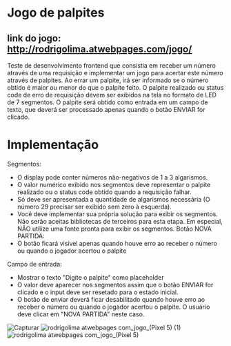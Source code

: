 # Jogo de palpites

## link do jogo: http://rodrigolima.atwebpages.com/jogo/

Teste de desenvolvimento frontend que consistia em receber um número através de uma requisição e implementar
um jogo para acertar este número através de palpites. Ao errar um palpite, irá ser informado se
o número obtido é maior ou menor do que o palpite feito. O palpite realizado ou status code de
erro de requisição devem ser exibidos na tela no formato de LED de 7 segmentos. O palpite
será obtido como entrada em um campo de texto, que deverá ser processado apenas quando o
botão ENVIAR for clicado.

# Implementação

Segmentos:
- O display pode conter números não-negativos de 1 a 3 algarismos.
- O valor numérico exibido nos segmentos deve representar o palpite realizado ou
o status code obtido quando a requisição falhar.
- Só deve ser apresentada a quantidade de algarismos necessária (O número 29
precisar ser exibido sem zero à esquerda).
- Você deve implementar sua própria solução para exibir os segmentos. Não
serão aceitas bibliotecas de terceiros para esta etapa. Em especial, NÃO utilize
uma fonte pronta para exibir os segmentos.
Botão NOVA PARTIDA:
- O botão ficará visível apenas quando houve erro ao receber o número ou quando
o jogador acertou o palpite

Campo de entrada:

- Mostrar o texto "Digite o palpite" como placeholder
- O valor deve aparecer nos segmentos assim que o botão ENVIAR for clicado e o
input deve ser resetado para o estado inicial.
- O botão de enviar deverá ficar desabilitado quando houve erro ao receber o
número ou quando o jogador acertou o palpite. O usuário deve clicar em "NOVA
PARTIDA" neste caso.

![Capturar](https://user-images.githubusercontent.com/56373539/149828330-1b098e59-4731-409f-8778-0ba8e58ecdf7.PNG)
![rodrigolima atwebpages com_jogo_(Pixel 5) (1)](https://user-images.githubusercontent.com/56373539/149828342-d6fbcef1-2616-40ae-8823-021bb44ae989.png)
![rodrigolima atwebpages com_jogo_(Pixel 5)](https://user-images.githubusercontent.com/56373539/149828352-90753761-9c71-4850-8dda-5a3f95e61d4b.png)

